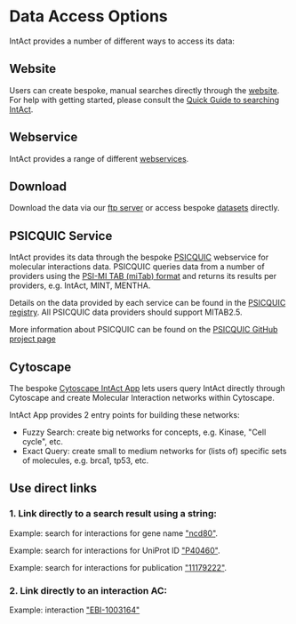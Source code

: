 # Data Access Options

IntAct provides a number of different ways to access its data:

## Website

Users can create bespoke, manual searches directly through the [website](https://www.ebi.ac.uk/intact). For help with getting started, please consult the [Quick Guide to searching IntAct](https://www.ebi.ac.uk/intact/documentation/user-guide#usage).

## Webservice

IntAct provides a range of different [webservices](https://www.ebi.ac.uk/intact/documentation/technical_corner#apis).

## Download

Download the data via our [ftp server](https://www.ebi.ac.uk/intact/download/ftp) or access bespoke [datasets](https://www.ebi.ac.uk/intact/download/datasets) directly.

## PSICQUIC Service

IntAct provides its data through the bespoke [PSICQUIC](http://www.ebi.ac.uk/Tools/webservices/psicquic/view/main.xhtml) webservice for molecular interactions data. PSICQUIC queries data from a number of providers using the [PSI-MI TAB (miTab) format](https://www.ebi.ac.uk/intact/documentation/user-guide#definitions_formats) and returns its results per providers, e.g. IntAct, MINT, MENTHA. 

Details on the data provided by each service can be found in the [PSICQUIC registry](http://www.ebi.ac.uk/Tools/webservices/psicquic/registry/registry?action=STATUS). All PSICQUIC data providers should support MITAB2.5.

More information about PSICQUIC can be found on the [PSICQUIC GitHub project page](https://psicquic.github.io/)

## Cytoscape

The bespoke [Cytoscape IntAct App](https://apps.cytoscape.org/apps/intactapp) lets users query IntAct directly through Cytoscape and create Molecular Interaction networks within Cytoscape.

IntAct App provides 2 entry points for building these networks:
- Fuzzy Search: create big networks for concepts, e.g. Kinase, "Cell cycle", etc.
- Exact Query: create small to medium networks for (lists of) specific sets of molecules, e.g. brca1, tp53, etc.

## Use direct links

### 1. Link directly to a search result using a string:

Example: search for interactions for gene name ["ncd80"](https://www.ebi.ac.uk/intact/search?query=Ndc80).

Example: search for interactions for UniProt ID ["P40460"](https://www.ebi.ac.uk/intact/search?query=P40460).

Example: search for interactions for publication ["11179222"](https://www.ebi.ac.uk/intact/search?query=11179222).

### 2. Link directly to an interaction AC:

Example: interaction ["EBI-1003164"](https://www.ebi.ac.uk/intact/details/interaction/EBI-1003164)
